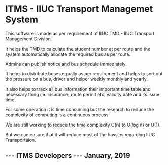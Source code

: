# ITMS - IIUC Transport Managemet System

This software is made as per requirement of IIUC TMD - IIUC Transport Management Division. 

It helps the TMD to calculate the student number at per route and the system automatically allocate the required bus as per route. 

Admins can publish notice and bus schedule immediately. 

It helps to distribute buses equally as per requirement and helps to sort out the pressure on a bus, driver and helper weekly monthly and yearly.

It also helps to track all bus information their important time table and necessary thing i.e. insurance, route permit etc. validity date and its issue time. 

For some operation it is time consuming but the research to reduce the complexity of computing is a continuous process. 

We are still working to reduce the time complexity O(n) to O(log n) or O(1).

But we can ensure that it will reduce most of the hassles regarding IIUC Transportaion.

--- ITMS Developers
--- January, 2019
---------------------------------------------------------------------------------------------
